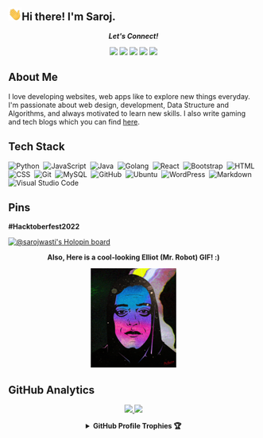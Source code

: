 <h2><img src="https://raw.githubusercontent.com/ABSphreak/ABSphreak/master/gifs/Hi.gif" width="27"/>Hi there! I'm Saroj.</h2>

<p align='center'>
  <i><b>Let's Connect!</b></i>
</p>

<p align="center">
<a href="https://linkedin.com/in/saroj-wasti-787b49186"><img src="https://img.shields.io/badge/-LinkedIn-black?style=for-the-badge&logo=Linkedin&logoColor=white"/></a>
<a href="https://instagram.com/sarojwasti"><img src="https://img.shields.io/badge/-Instagram-black?style=for-the-badge&logo=Instagram&logoColor=white"/></a>
<a href="https://facebook.com/Saroz.wosti"><img src="https://img.shields.io/badge/-Facebook-black?style=for-the-badge&logo=Facebook&logoColor=white"/></a>
<a href="https://twitter.com/Sarozwosti"><img src="https://img.shields.io/badge/-Twitter-black?style=for-the-badge&logo=Twitter&logoColor=white"/></a>
<a href="https://hackerrank.com/wostez"><img src="https://img.shields.io/badge/-HackerRank-black?style=for-the-badge&logo=Hackerrank&logoColor=white"/></a>
</p>

## About Me

I love developing websites, web apps like to explore new things everyday. I'm passionate about web design, development, Data Structure and Algorithms, and always motivated to learn new skills. I also write gaming and tech blogs which you can find [here](https://onth3loop.blogspot.com).

## Tech Stack

![Python](https://img.shields.io/badge/-Python-05122A?style=for-the-badge&logo=python)&nbsp;
![JavaScript](https://img.shields.io/badge/-JavaScript-05122A?style=for-the-badge&logo=javascript)&nbsp;
![Java](https://img.shields.io/badge/-Java-05122A?style=for-the-badge&logo=Java&logoColor=FFA518)&nbsp;
![Golang](https://img.shields.io/badge/-Golang-05122A?style=for-the-badge&logo=Go&logoColor=A8B9CC)&nbsp;
![React](https://img.shields.io/badge/-React-05122A?style=for-the-badge&logo=react)&nbsp;
![Bootstrap](https://img.shields.io/badge/-Bootstrap-05122A?style=for-the-badge&logo=bootstrap&logoColor=563D7C)&nbsp;
![HTML](https://img.shields.io/badge/-HTML-05122A?style=for-the-badge&logo=HTML5)&nbsp;
![CSS](https://img.shields.io/badge/-CSS-05122A?style=for-the-badge&logo=CSS3&logoColor=1572B6)&nbsp;
![Git](https://img.shields.io/badge/-Git-05122A?style=for-the-badge&logo=git)&nbsp;
![MySQL](https://img.shields.io/badge/-MySQL-05122A?style=for-the-badge&logo=mysql)&nbsp;
![GitHub](https://img.shields.io/badge/-GitHub-05122A?style=for-the-badge&logo=github)&nbsp;
![Ubuntu](https://img.shields.io/badge/-Ubuntu-05122A?style=for-the-badge&logo=ubuntu)&nbsp;
![WordPress](https://img.shields.io/badge/-Wordpress-05122A?style=for-the-badge&logo=wordpress)&nbsp;
![Markdown](https://img.shields.io/badge/-Markdown-05122A?style=for-the-badge&logo=markdown)&nbsp;
![Visual Studio Code](https://img.shields.io/badge/-Visual%20Studio%20Code-05122A?style=for-the-badge&logo=visual-studio-code&logoColor=007ACC)&nbsp;

## Pins
<b>#Hacktoberfest2022</b>

[![@sarojwasti's Holopin board](https://holopin.io/api/user/board?user=sarojwasti)](https://holopin.io/@sarojwasti)
<p align="center">
<b>Also, Here is a cool-looking Elliot (Mr. Robot) GIF! :)</b>
</p>

<p align="center">
<img src="./nightmode.gif" height="200" alt="NightMode"/>
</p>

## GitHub Analytics

<p align="center">
<a href="https://github.com/SarojWasti">
  <img height="180em" src="https://github-readme-stats-eight-theta.vercel.app/api?username=SarojWasti&show_icons=true&title_color=f90085&bg_color=000000&text_color=a2a2a2&include_all_commits=true&count_private=true"/>
  <img height="180em" src="http://github-readme-streak-stats.herokuapp.com?user=SarojWasti&theme=violet-dark&date_format=M%20j%5B%2C%20Y%5D"/>
  <!--<img height="180em" src="https://github-readme-stats-eight-theta.vercel.app/api/top-langs/?username=SarojWasti&layout=compact&langs_count=10&theme=algolia"/>-->
</a>
</p>

<details align="center">
  <summary><strong>GitHub Profile Trophies 🏆</strong></summary>
 <p align="center"><img src="https://github-profile-trophy.vercel.app/?username=SarojWasti&column=4&margin-w=5&margin-h=5&theme=darkhub"></p>
</details>

